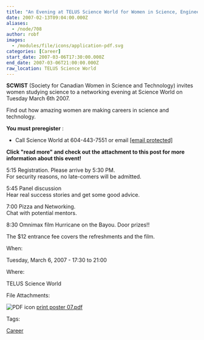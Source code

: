 ```yaml
---
title: "An Evening at TELUS Science World for Women in Science, Engineering and Technology"
date: 2007-02-13T09:04:00.000Z
aliases:
  - /node/708
author: robf
images:
  - /modules/file/icons/application-pdf.svg
categories: [Career]
start_date: 2007-03-06T17:30:00.000Z
end_date: 2007-03-06T21:00:00.000Z
raw_location: TELUS Science World
---
```


**SCWIST** (Society for Canadian Women in Science and Technology) invites
women studying science to a networking evening at Science World on
Tuesday March 6th 2007.

Find out how amazing women are making careers in science and technology.

**You must preregister** :
- Call Science World at 604-443-7551 or email [\[email protected\]](/cdn-cgi/l/email-protection#bcd6cfdfd3c8c8fccfdfd5d9d2dfd9cbd3ced0d892dedf92dfdd)

**Click "read more" and check out the attachment to this post for more
information about this event!**

5:15 Registration. Please arrive by 5:30 PM. \
For security reasons, no late-comers will be admitted.

5:45 Panel discussion \
Hear real success stories and get some good advice.

7:00 Pizza and Networking. \
Chat with potential mentors.

8:30 Omnimax film Hurricane on the Bayou. Door prizes!!

The $12 entrance fee covers the refreshments and the film.

When: 

Tuesday, March 6, 2007 - 17:30 to 21:00

Where: 

TELUS Science World

File Attachments: 

 ![PDF icon](/modules/file/icons/application-pdf.svg "application/pdf") [print poster 07.pdf](https://ubccsss.org/files/print%20poster%2007.pdf)

Tags: 

[Career](/career)
